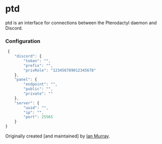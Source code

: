 # ptd
ptd is an interface for connections between the Pterodactyl daemon and Discord.

### Configuration
```js
 {
	"discord": {
		"token": "",
		"prefix": "",
		"privRole": "123456789012345678"
	},
	"panel": {
		"endpoint": "", 
		"public": "",
		"private": ""
	},
	"server": {
		"uuid": "",
		"ip": "",
		"port": 25565
	}
}
```
Originally created [and maintained] by [Ian Murray](https://github.com/IanMurray).
